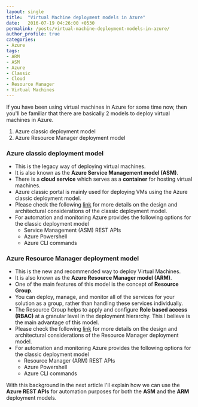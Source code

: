 ```yaml
---
layout: single
title:  "Virtual Machine deployment models in Azure"
date:   2016-07-19 04:26:00 +0530
permalink: /posts/virtual-machine-deployment-models-in-azure/
author_profile: true
categories: 
- Azure
tags:
- ARM
- ASM
- Azure
- Classic
- Cloud
- Resource Manager
- Virtual Machines
---
```


If you have been using virtual machines in Azure for some time now, then you'll be familiar that there are basically 2 models to deploy virtual machines in Azure.
1. Azure classic deployment model
2. Azure Resource Manager deployment model

### Azure classic deployment model  
* This is the legacy way of deploying virtual machines.  
* It is also known as the **Azure Service Management model (ASM)**.
* There is a **cloud service** which serves as a **container** for hosting virtual machines.
* Azure classic portal is mainly used for deploying VMs using the Azure classic deployment model.
* Please check the following [link](https://azure.microsoft.com/en-in/documentation/articles/resource-manager-deployment-model/) for more details on the design and architectural considerations of the classic deployment model.
* For automation and monitoring Azure provides the following options for the classic deployment model
  * Service Management (ASM) REST APIs
  * Azure Powershell
  * Azure CLI commands 

### Azure Resource Manager deployment model  
* This is the new and recommended way to deploy Virtual Machines.
* It is also known as the **Azure Resource Manager model (ARM)**.
* One of the main features of this model is the concept of **Resource Group**.
* You can deploy, manage, and monitor all of the services for your solution as a group, rather than handling these services individually.
* The Resource Group helps to apply and configure **Role based access (RBAC)** at a granular level in the deployment hierarchy. This I believe is the main advantage of this model.
* Please check the following [link](https://azure.microsoft.com/en-in/documentation/articles/resource-manager-deployment-model/) for more details on the design and architectural considerations of the Resource Manager deployment model.
* For automation and monitoring Azure provides the following options for the classic deployment model
  * Resource Manager (ARM) REST APIs
  * Azure Powershell
  * Azure CLI commands 

With this background in the next article I'll explain how we can use the **Azure REST APIs** for automation purposes for both the **ASM** and the **ARM** deployment models.

